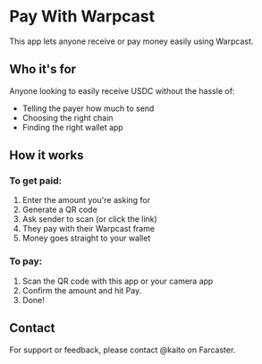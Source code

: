 # Pay With Warpcast

This app lets anyone receive or pay money easily using Warpcast.

## Who it's for

Anyone looking to easily receive USDC without the hassle of:

- Telling the payer how much to send
- Choosing the right chain
- Finding the right wallet app

## How it works

### To get paid:

1. Enter the amount you're asking for
2. Generate a QR code
3. Ask sender to scan (or click the link)
4. They pay with their Warpcast frame
5. Money goes straight to your wallet

### To pay:

1. Scan the QR code with this app or your camera app
2. Confirm the amount and hit Pay.
3. Done!

## Contact

For support or feedback, please contact @kaito on Farcaster.
